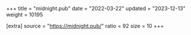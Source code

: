 +++
title = "midnight.pub"
date = "2022-03-22"
updated = "2023-12-13"
weight = 10195

[extra]
source = "https://midnight.pub/"
ratio = 92
size = 10
+++
